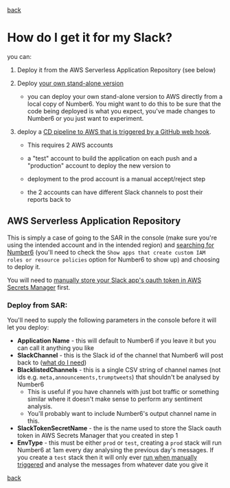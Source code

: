[back](./)

# How do I get it for my Slack?

you can:

1. Deploy it from the AWS Serverless Application Repository (see below)

2. Deploy [your own stand-alone version](./stand_alone.md)

   - you can deploy your own stand-alone version to AWS directly from a local copy of Number6. You might want to do this to be sure that the code being deployed is what you expect, you've made changes to Number6 or you just want to experiment.

3. deploy a [CD pipeline to AWS that is triggered by a GitHub web hook](./pipeline_deployment.md). 

   - This requires 2 AWS accounts

   - a "test" account to build the application on each push and a "production" account to deploy the new version to

   - deployment to the prod account is a manual accept/reject step

   - the 2 accounts can have different Slack channels to post their reports back to

     

## AWS Serverless Application Repository

This is simply a case of going to the SAR in the console (make sure you're using the intended account and in the intended region) and [searching for Number6](https://eu-west-1.console.aws.amazon.com/lambda/home?region=eu-west-1#/create/app?applicationId=arn:aws:serverlessrepo:eu-west-1:805721357281:applications/Number6) (you'll need to check the `Show apps that create custom IAM roles or resource policies` option for Number6 to show up) and choosing to deploy it. 

You will need to [manually store your Slack app's oauth token in AWS Secrets Manager](./slack_oauth_secret.md) first.

### Deploy from SAR:

You'll need to supply the following parameters in the console before it will let you deploy:

- **Application Name** - this will default to Number6 if you leave it but you can call it anything you like
- **SlackChannel** - this is the Slack id of the channel that Number6 will post back to ([what do I need](./what_do_i_need.md))
- **BlacklistedChannels** - this is a single CSV string of channel names (not ids e.g. `meta,announcements,trumptweets`) that shouldn't be analysed by Number6
  - This is useful if you have channels with just bot traffic or something similar where it doesn't make sense to perform any sentiment analysis. 
  - You'll probably want to include Number6's output channel name in this.
- **SlackTokenSecretName** - the is the name used to store the Slack oauth token in AWS Secrets Manager that you created in step 1
- **EnvType** - this must be either `prod` or `test`, creating a `prod` stack will run Number6 at 1am every day analysing the previous day's messages. If you create a `test` stack then it will only ever [run when manually triggered](./how_do_i_test_it.md) and analyse the messages from whatever date you give it

[back](./)